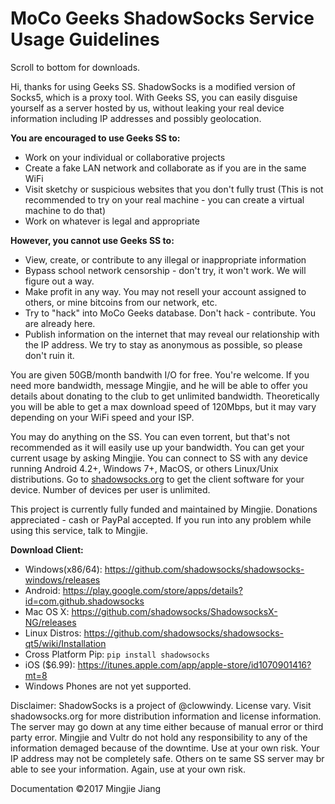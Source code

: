 # MoCo Geeks ShadowSocks Service Usage Guidelines

Scroll to bottom for downloads.

Hi, thanks for using Geeks SS. ShadowSocks is a modified version of Socks5, which is a proxy tool. With Geeks SS, you can easily disguise yourself as a server hosted by us, without leaking your real device information including IP addresses and possibly geolocation. 

 **You are encouraged to use Geeks SS to:** 

- Work on your individual or collaborative projects
- Create a fake LAN network and collaborate as if you are in the same WiFi
- Visit sketchy or suspicious websites that you don't fully trust (This is not recommended to try on your real machine - you can create a virtual machine to do that)
- Work on whatever is legal and appropriate 

**However, you cannot use Geeks SS to:** 

- View, create, or contribute to any illegal or inappropriate information
- Bypass school network censorship - don't try, it won't work. We will figure out a way.
- Make profit in any way. You may not resell your account assigned to others, or mine bitcoins from our network, etc.
- Try to "hack" into MoCo Geeks database. Don't hack - contribute. You are already here.
- Publish information on the internet that may reveal our relationship with the IP address. We try to stay as anonymous as possible, so please don't ruin it.

You are given 50GB/month bandwith I/O for free. You're welcome. If you need more bandwidth, message Mingjie, and he will be able to offer you details about donating to the club to get unlimited bandwidth. Theoretically you will be able to get a max download speed of 120Mbps, but it may vary depending on your WiFi speed and your ISP.

You may do anything on the SS. You can even torrent, but that's not recommended as it will easily use up your bandwidth. You can get your current usage by asking Mingjie. You can connect to SS with any device running Android 4.2+, Windows 7+, MacOS, or others Linux/Unix distributions. Go to [shadowsocks.org](http://shadowsocks.org) to get the client software for your device. Number of devices per user is unlimited.

This project is currently fully funded and maintained by Mingjie. Donations appreciated - cash or PayPal accepted. If you run into any problem while using this service, talk to Mingjie.

**Download Client:**

- Windows(x86/64): https://github.com/shadowsocks/shadowsocks-windows/releases
- Android: https://play.google.com/store/apps/details?id=com.github.shadowsocks
- Mac OS X: https://github.com/shadowsocks/ShadowsocksX-NG/releases
- Linux Distros: https://github.com/shadowsocks/shadowsocks-qt5/wiki/Installation
- Cross Platform Pip: `pip install shadowsocks`
- iOS ($6.99): https://itunes.apple.com/app/apple-store/id1070901416?mt=8
- Windows Phones are not yet supported.

Disclaimer:
ShadowSocks is a project of @clowwindy. License vary. Visit shadowsocks.org for more distribution information and license information.
The server may go down at any time either because of manual error or third party error. Mingjie and Vultr do not hold any responsibility to any of the information demaged because of the downtime. Use at your own risk. 
Your IP address may not be completely safe. Others on te same SS server may br able to see your information. Again, use at your own risk.

Documentation ©2017 Mingjie Jiang
